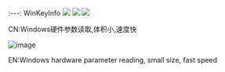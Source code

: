 :---: WinKeyInfo
[![](https://img.shields.io/badge/MIT-license-brightgreen.svg)](https://github.com/CodeHack-V/WinKeyInfo/blob/main/LICENSE)
[![](https://img.shields.io/badge/.NET-6.0-informational.svg)](https://dotnet.microsoft.com/en-us/download/dotnet/6.0/runtime)
[![](https://img.shields.io/badge/Release-V1.0-informational.svg)](https://github.com/CodeHack-V/WinKeyInfo/releases/download/V1.0/WinKeyInfo.zip)

CN:Windows硬件参数读取,体积小,速度快

![image](https://user-images.githubusercontent.com/42699487/170888326-167327e0-5ffc-4f97-8997-ef78f0510116.png)

EN:Windows hardware parameter reading, small size, fast speed
